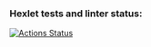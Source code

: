 ### Hexlet tests and linter status:
[![Actions Status](https://github.com/Alexsandrade/frontend-project-44/actions/workflows/hexlet-check.yml/badge.svg)](https://github.com/Alexsandrade/frontend-project-44/actions)